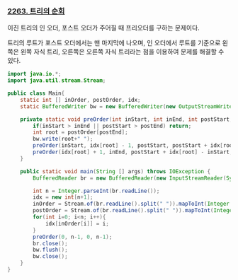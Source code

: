 ### [2263. 트리의 순회](https://www.acmicpc.net/problem/2263)

이진 트리의 인 오더, 포스트 오더가 주어질 때 프리오더를 구하는 문제이다.

트리의 루트가 포스트 오더에서는 맨 마지막에 나오며, 인 오더에서 루트를 기준으로 왼쪽은 왼쪽 자식 트리, 오른쪽은 오른쪽 자식 트리라는 점을 이용하여 문제를 해결할 수 있다.

```java
import java.io.*;
import java.util.stream.Stream;

public class Main{
    static int [] inOrder, postOrder, idx;
    static BufferedWriter bw = new BufferedWriter(new OutputStreamWriter(System.out));

    private static void preOrder(int inStart, int inEnd, int postStart, int postEnd) throws IOException {
        if(inStart > inEnd || postStart > postEnd) return;
        int root = postOrder[postEnd];
        bw.write(root+" ");
        preOrder(inStart, idx[root] - 1, postStart, postStart + idx[root] - inStart - 1);
        preOrder(idx[root] + 1, inEnd, postStart + idx[root] - inStart, postEnd - 1);
    }

    public static void main(String [] args) throws IOException {
        BufferedReader br = new BufferedReader(new InputStreamReader(System.in));

        int n = Integer.parseInt(br.readLine());
        idx = new int[n+1];
        inOrder = Stream.of(br.readLine().split(" ")).mapToInt(Integer::parseInt).toArray();
        postOrder = Stream.of(br.readLine().split(" ")).mapToInt(Integer::parseInt).toArray();
        for(int i=0; i<n; i++){
            idx[inOrder[i]] = i;
        }
        preOrder(0, n-1, 0, n-1);
        br.close();
        bw.flush();
        bw.close();
    }
}
```
